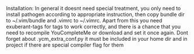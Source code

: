 Installation:
In general it doesnt need special treatment, you only need
to install pathogen according to appropriate instruction, then
copy bundle dir to ~/.vim/bundle and .vimrc to ~/.vimrc. Apart
from this you need exuberant-tags for tags to work correctly, 
and there is a chance that you need to recompile YouCompleteMe
or download and set it once again. Dont forget about .ycm_extra_conf.py
it must be included in your home dir and in project if there are
special compiler flag for them
